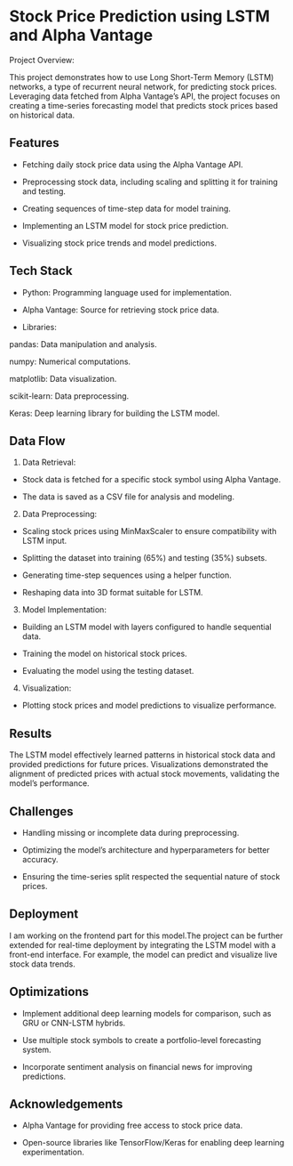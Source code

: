 
# Stock Price Prediction using LSTM and Alpha Vantage

Project Overview: 

This project demonstrates how to use Long Short-Term Memory (LSTM) networks, a type of recurrent neural network, for predicting stock prices. Leveraging data fetched from Alpha Vantage’s API, the project focuses on creating a time-series forecasting model that predicts stock prices based on historical data.


## Features

- Fetching daily stock price data using the Alpha Vantage API.

- Preprocessing stock data, including scaling and splitting it for training and testing.

- Creating sequences of time-step data for model training.

- Implementing an LSTM model for stock price prediction.

- Visualizing stock price trends and model predictions.


## Tech Stack

- Python: Programming language used for implementation.

- Alpha Vantage: Source for retrieving stock price data.

- Libraries:

pandas: Data manipulation and analysis.

numpy: Numerical computations.

matplotlib: Data visualization.

scikit-learn: Data preprocessing.

Keras: Deep learning library for building the LSTM model.


## Data Flow

1. Data Retrieval:

- Stock data is fetched for a specific stock symbol using Alpha Vantage.

- The data is saved as a CSV file for analysis and modeling.

2. Data Preprocessing:

- Scaling stock prices using MinMaxScaler to ensure compatibility with LSTM input.

- Splitting the dataset into training (65%) and testing (35%) subsets.

- Generating time-step sequences using a helper function.

- Reshaping data into 3D format suitable for LSTM.

3. Model Implementation:

- Building an LSTM model with layers configured to handle sequential data.

- Training the model on historical stock prices.

- Evaluating the model using the testing dataset.

4. Visualization:

- Plotting stock prices and model predictions to visualize performance.

## Results

The LSTM model effectively learned patterns in historical stock data and provided predictions for future prices. Visualizations demonstrated the alignment of predicted prices with actual stock movements, validating the model’s performance.
## Challenges

- Handling missing or incomplete data during preprocessing.

- Optimizing the model’s architecture and hyperparameters for better accuracy.

- Ensuring the time-series split respected the sequential nature of stock prices.


## Deployment

I am working on the frontend part for this model.The project can be further extended for real-time deployment by integrating the LSTM model with a front-end interface. For example, the model can predict and visualize live stock data trends.


## Optimizations

- Implement additional deep learning models for comparison, such as GRU or CNN-LSTM hybrids.

- Use multiple stock symbols to create a portfolio-level forecasting system.

- Incorporate sentiment analysis on financial news for improving predictions.


## Acknowledgements

- Alpha Vantage for providing free access to stock price data.

- Open-source libraries like TensorFlow/Keras for enabling deep learning experimentation.
